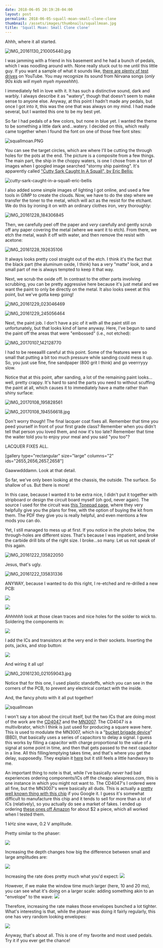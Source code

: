 ```yaml
---
date: 2018-06-05 20:19:28-04:00
layout: post
permalink: 2018-06-05-squall-moan-small-clone-clone
thumbnail: /assets/images/thumbnails/squallmoan.jpg
title: 'Squall Moan: Small Clone clone'
---
```


Ahhh, where it all started.

![IMG_20161130_210005440.jpg](/assets/images/img_20161130_210005440.jpg)

I was jamming with a friend in his basement and he had a bunch of pedals, which I was noodling around with. None really stuck out to me until this little guy. If you want a sample of what it sounds like, [there are plenty of test drives](https://www.youtube.com/watch?v=IBY3hEXeBCI) on YouTube. You may recognize its sound from Nirvana songs (*only 90s kids will myeh myeh myeeehhh*).

I immediately fell in love with it. It has such a distinctive sound, dark and warbly. I always describe it as "watery", though that doesn't seem to make sense to anyone else. Anyway, at this point I hadn't made any pedals, but once I got into it, this was the one that was always on my mind. I had made several, but I wanted this one to be my best yet.

So far I had pedals of a few colors, but none in blue yet. I wanted the theme to be something a little dark and...watery. I decided on this, which really came together when I found the font on one of those free font sites:

![squallmoan.PNG](/assets/images/squallmoan.png)

You can see the target circles, which are where I'll be cutting the through holes for the pots at the end. The picture is a composite from a few things. The main part, the ship in the choppy waters, is one I chose from a ton of images when I googled image searched "stormy ship painting". It's apparently called ["Cutty Sark Caught In A Squall", by Eric Bellis:](http://www.ericbellis.com/26544/index.htm?purchase=268947)

![cutty-sark-caught-in-a-squall-eric-bellis](/assets/images/cutty-sark-caught-in-a-squall-eric-bellis.jpg)

I also added some simple images of lighting I got online, and used a few tools in GIMP to create the clouds. Now, we have to do the step where we transfer the toner to the metal, which will act as the resist for the etchant. We do this by ironing it on with an ordinary clothes iron, very thoroughly:

![IMG_20161228_184306845](/assets/images/img_20161228_184306845-1024x768.jpg)

Then, we carefully peel off the paper and *very* carefully and gently scrub off any paper covering the metal (where we want it to etch). From there, we etch the metal, wash it off with water, and then remove the resist with acetone:

![IMG_20161228_192635106](/assets/images/img_20161228_192635106-1024x768.jpg)

It always looks pretty cool straight out of the etch. I think it's the fact that the black part (the aluminum oxide, I think) has a very "matte" look, and a small part of me is always tempted to keep it that way.

Next, we scrub the oxide off. In contrast to the other parts involving scrubbing, you can be pretty aggressive here because it's just metal and we want the paint to only be directly on the metal. It also looks sweet at this point, but we've gotta keep going!

![IMG_20161229_023046469](/assets/images/img_20161229_023046469-1024x768.jpg)

![IMG_20161229_245056464](/assets/images/img_20161229_245056464-1024x768.jpg)

Next, the paint job. I don't have a pic of it with all the paint still on unfortunately, but that looks kind of lame anyway. Here, I've begun to sand the paint off the areas that were "embossed" (i.e., not etched):

![IMG_20170107_142128770](/assets/images/img_20170107_142128770-768x1024.jpg)

I had to be reeeaallll careful at this point. Some of the features were so small that putting a bit too much pressure while sanding could mess it up. So, you just use fine, fine sandpaper (800 grit I think) and go veerrryyy slow.

Notice that at this point, after sanding, a lot of the remaining paint looks... well, pretty crappy. It's hard to sand the parts you need to without scuffing the paint at all, which causes it to immediately have a matte rather than shiny surface:

![IMG_20170108_195828561](/assets/images/img_20170108_195828561-1024x768.jpg)

![IMG_20170108_194556618.jpg](/assets/images/img_20170108_194556618-1024x768.jpg)

Don't worry though! The final lacquer coat fixes all. Remember that time you peed yourself in front of your first grade class? Remember when you didn't tell that person you loved them, and now it's too late? Remember that time the waiter told you to enjoy your meal and you said "you too"?

LACQUER FIXES ALL.

[gallery type="rectangular" size="large" columns="2" ids="2655,2656,2657,2658"]

Gaawwdddamn. Look at that detail.

So far, we've only been looking at the chassis, the outside. The surface. So shallow of us. But there is more!

In this case, because I wanted it to be extra nice, I didn't put it together with stripboard or design the circuit board myself (oh god, never again). The source I used for the circuit was [this Tonepad page](http://www.tonepad.com/project.asp?id=8), where they very helpfully give you the plans for free, with the option of buying the kit from them. The PDF they give you is really helpful, and even mentions a few mods you can do.

Yet, I still managed to mess up at first. If you notice in the photo below, the through-holes are different sizes. That's because I was impatient, and broke the carbide drill bits of the right size. I broke...so many. Let us not speak of this again.

![IMG_20161222_135822050](/assets/images/img_20161222_135822050-768x1024.jpg)

Jesus, that's ugly.

![IMG_20161222_135831336](/assets/images/img_20161222_135831336-1024x768.jpg)

ANYWAY, because I wanted to do this right, I re-etched and re-drilled a new PCB:

![](/assets/images/img_20161230_163805537-768x1024.jpg)

![](/assets/images/img_20161230_165629408-1024x768.jpg)

*Ahhhhhh* look at those clean traces and nice holes for the solder to wick to. Soldering the components in:

![](/assets/images/img_20161222_135809566-768x1024.jpg)

I add the ICs and transistors at the very end in their sockets. Inserting the pots, jacks, and stop button:

![](/assets/images/img_20161229_121122479-1024x768.jpg)

And wiring it all up!

![IMG_20161230_021059043.jpg](/assets/images/img_20161230_021059043-1024x768.jpg)

Notice that for this one, I used plastic standoffs, which you can see in the corners of the PCB, to prevent any electrical contact with the inside.

And, the fancy photo with it all put together!

![squallmoan](/assets/images/squallmoan-1024x682.jpg)

I won't say a ton about the circuit itself, but the two ICs that are doing most of the work are the [CD4047](https://www.uni-kl.de/elektronik-lager/418072) and the [MN3007](http://www.experimentalistsanonymous.com/diy/Datasheets/MN3007.pdf). The CD4047 is a multivibrator, which I think is just used for producing a square wave here. This is used to modulate the MN3007, which is a "[bucket brigade device](https://en.wikipedia.org/wiki/Bucket-brigade_device)" (BBD), that basically uses a series of capacitors to delay a signal. I guess this works by filling a capacitor with charge proportional to the value of a signal at some point in time, and then that gets passed to the next capacitor in a line. All this filling/emptying takes time, and that's where you get the delay, supposedly. They explain it [here](https://www.rolandcorp.com.au/blog/boss-talk-bbd) but it still feels a little handwavy to me.

An important thing to note is that, while I've basically *never* had bad experiences ordering components/ICs off the cheapo aliexpress.com, this is one instance in which you might not want to. The CD4047's I ordered were all fine, but the MN3007's were basically all duds. This is actually a [pretty well known thing with this chip](http://www.madbeanpedals.com/forum/index.php?topic=2758.0) if you Google it. I guess it's somewhat difficult to manufacture this chip and it tends to sell for more than a lot of ICs (relatively), so you actually do see a market of fakes. I ended up ordering [these ones off Amazon](https://www.amazon.com/MN3007-bucket-brigade-delay-socket/dp/B01MFC9Y51) for about $2 a piece, which all worked when I tested them.

1 kHz sine wave, 0.2 V amplitude.

Pretty similar to the phaser:

![](/assets/images/1.gif)

Increasing the depth changes how big the difference between small and large amplitudes are:

![](/assets/images/5.gif)

Increasing the rate does pretty much what you'd expect:
![](/assets/images/2.gif)

However, if we make the window time much larger (here, 10 and 20 ms), you can see what it's doing on a larger scale: adding something akin to an "envelope" to the wave:
![](/assets/images/6.gif)

Therefore, increasing the rate makes those envelopes bunched a lot tighter. What's interesting is that, while the phaser was doing it fairly regularly, this one has very random looking envelopes:

![](/assets/images/4.gif)

Anyway, that's about all. This is one of my favorite and most used pedals. Try it if you ever get the chance!
